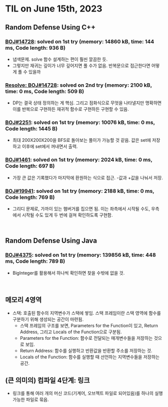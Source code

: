 # **TIL on June 15th, 2023**

## Random Defense Using C++
### [BOJ#14728](/Problem%20Solving/boj/random%20defense/14728-06-14-2023.cpp): solved on 1st try (memory: 14860 kB, time: 144 ms, Code length: 936 B)
* 냅색문제. solve 함수 설계하는 편이 훨씬 깔끔한 듯.
* 그렇지만 재귀는 깊이가 너무 깊어지면 풀 수가 없음. 반복문으로 접근한다면 어떻게 풀 수 있을까

### [Resolve: BOJ#14728](/Problem%20Solving/boj/random%20defense/14728-re-06-15-2023.cpp): solved on 2nd try (memory: 2100 kB, time: 0 ms, Code length: 509 B)
* DP는 결국 상태 정의하는 게 핵심. 그리고 점화식으로 무엇을 나타낼지만 명확하면 이를 반복으로 구현하든 재귀적 함수로 구현하든 구현할 수 있음.


### [BOJ#2251](/Problem%20Solving/boj/random%20defense/2251-06-14-2023.cpp): solved on 1st try (memory: 10076 kB, time: 0 ms, Code length: 1445 B)
* 최대 200X200X200을 BFS로 돌아보는 풀이가 가능할 것 같음. 값은 set에 저장하고 이후에 set에서 꺼내면서 출력.


### [BOJ#1461](/Problem%20Solving/boj/random%20defense/1461-06-15-2023.cpp): solved on 1st try (memory: 2024 kB, time: 0 ms, Code length: 697 B)
* 가장 큰 값은 기록했다가 마지막에 환원하는 식으로 접근. -값과 +값을 나눠서 저장.

### [BOJ#19941](/Problem%20Solving/boj/random%20defense/19941-06-15-2023.cpp): solved on 1st try (memory: 2188 kB, time: 0 ms, Code length: 769 B)
* 그리디 문제로, 가까이 있는 햄버거를 집으면 됨. 이는 좌측에서 시작될 수도, 우측에서 시작될 수도 있게 두 번에 걸쳐 확인하도록 구현함.

<br>

## Random Defense Using Java
### [BOJ#4375](/Problem%20Solving/boj/random%20defense/4375-06-15-2023.java): solved on 1st try (memory: 139856 kB, time: 448 ms, Code length: 789 B)
* BigInteger를 활용해서 하나씩 확인하면 찾을 수밖에 없을 것.

<br>

## 메모리 4영역
* 스택: 호출된 함수의 지역변수가 스택에 쌓임. 스택 프레임이란 스택 영역에 함수를 구분하기 위해 생성되는 공간이 마련됨.
  - 스택 프레임의 구조를 보면, Parameters for the Function이 있고, Return Address, 그리고 Locals of the Function으로 구분됨.
  - Parameters for the Function: 함수로 전달되는 매개변수들을 저장하는 것으로 보임.
  - Return Address: 함수를 실행하고 반환값을 반환할 주소를 저장하는 것.
  - Locals of the Function: 함수를 실행할 때 선언하는 지역변수들을 저장하는 공간.

## (큰 의미의) 컴파일 4단계: 링크
* 링크를 통해 여러 개의 머신 코드(기계어, 오브젝트 파일로 되어있음)를 하나의 실행 가능한 파일로 묶음.
